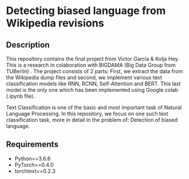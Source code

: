 # Detecting biased language from Wikipedia revisions
## Description
This repository contains the final project from Victor Garcia & Kolja Hey. This is a research in colaboration with BIGDAMA (Big Data Group from TUBerlin) .
The project consists of 2 parts: First, we extract the data from the Wikipedia dump files and second, we implement various text classification models like RNN, RCNN, Self-Attention and BERT.
This last model is the only one which has been implemented using Google colab (.ipynb file).

Text Classification is one of the basic and most important task of Natural Language Processing. In this repository, we focus on one such text classification task, more in detail in the problem of: Detection of biased language.

## Requirements
  * Python==3.6.6
  * PyTorch==0.4.0
  * torchtext==0.2.3
